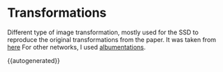 # Transformations

Different type of image transformation, mostly used for the SSD to reproduce the original transformations from the paper. It was taken from [here](https://github.com/pierluigiferrari/ssd_keras) For other networks, I used [albumentations](https://github.com/pierluigiferrari/ssd_keras).

{{autogenerated}}